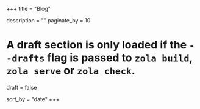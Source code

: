 +++
title = "Blog"

description = ""
paginate_by = 10

# A draft section is only loaded if the `--drafts` flag is passed to `zola build`, `zola serve` or `zola check`.
draft = false

sort_by = "date"
+++